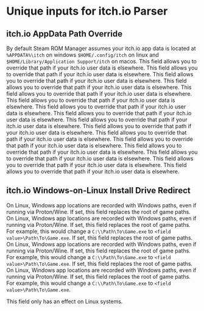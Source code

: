 # Unique inputs for itch.io Parser
## itch.io AppData Path Override
By default Steam ROM Manager assumes your itch.io app data is located at `%APPDATA%\itch` on windows `$HOME/.config/itch` on linux and `$HOME/Library/Application Support/itch` on macos. This field allows you to override that path if your itch.io user data is elsewhere. This field allows you to override that path if your itch.io user data is elsewhere. This field allows you to override that path if your itch.io user data is elsewhere. This field allows you to override that path if your itch.io user data is elsewhere. This field allows you to override that path if your itch.io user data is elsewhere. This field allows you to override that path if your itch.io user data is elsewhere. This field allows you to override that path if your itch.io user data is elsewhere. This field allows you to override that path if your itch.io user data is elsewhere. This field allows you to override that path if your itch.io user data is elsewhere. This field allows you to override that path if your itch.io user data is elsewhere. This field allows you to override that path if your itch.io user data is elsewhere. This field allows you to override that path if your itch.io user data is elsewhere. This field allows you to override that path if your itch.io user data is elsewhere. This field allows you to override that path if your itch.io user data is elsewhere. This field allows you to override that path if your itch.io user data is elsewhere. This field allows you to override that path if your itch.io user data is elsewhere.

## itch.io Windows-on-Linux Install Drive Redirect
On Linux, Windows app locations are recorded with Windows paths, even if running via Proton/Wine. If set, this field replaces the root of game paths. On Linux, Windows app locations are recorded with Windows paths, even if running via Proton/Wine. If set, this field replaces the root of game paths. For example, this would change a `C:\\Path\To\Game.exe` to `<field value>\Path\To\Game.exe`. If set, this field replaces the root of game paths. On Linux, Windows app locations are recorded with Windows paths, even if running via Proton/Wine. If set, this field replaces the root of game paths. For example, this would change a `C:\\Path\To\Game.exe` to `<field value>\Path\To\Game.exe`. If set, this field replaces the root of game paths. On Linux, Windows app locations are recorded with Windows paths, even if running via Proton/Wine. If set, this field replaces the root of game paths. For example, this would change a `C:\\Path\To\Game.exe` to `<field value>\Path\To\Game.exe`.

This field only has an effect on Linux systems.
